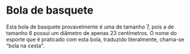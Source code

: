 # Bola de basquete

Esta bola de basquete provavelmente é uma de tamanho 7, pois a de tamanho 6
possui um diâmetro de apenas 23 centímetros. O nome do esporte que é praticado
com esta bola, traduzido literalmente, chama-se “bola na cesta”.
